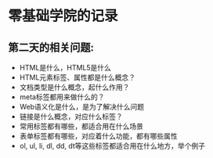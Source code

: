 # 零基础学院的记录
## 第二天的相关问题:
- HTML是什么，HTML5是什么
- HTML元素标签、属性都是什么概念？
- 文档类型是什么概念，起什么作用？
- meta标签都用来做什么的？
- Web语义化是什么，是为了解决什么问题
- 链接是什么概念，对应什么标签？
- 常用标签都有哪些，都适合用在什么场景
- 表单标签都有哪些，对应着什么功能，都有哪些属性
- ol, ul, li, dl, dd, dt等这些标签都适合用在什么地方，举个例子

